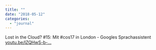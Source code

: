 ```yaml
---
title: ""
date: "2018-05-12"
categories: 
  - "journal"
---
```


Lost in the Cloud? #15: Mit #cos17 in London - Googles Sprachassistent [youtu.be/lZQHwS-b-...](https://youtu.be/lZQHwS-b-lE)
